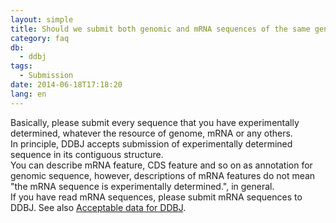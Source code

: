 ```yaml
---
layout: simple
title: Should we submit both genomic and mRNA sequences of the same gene to DDBJ?
category: faq
db:
  - ddbj
tags: 
  - Submission
date: 2014-06-18T17:18:20
lang: en
---
```


Basically, please submit every sequence that you have experimentally determined, whatever the resource of genome, mRNA or any others.    
In principle, DDBJ accepts submission of experimentally determined sequence in its contiguous structure.    
You can describe mRNA feature, CDS feature and so on as annotation for genomic sequence, however, descriptions of mRNA features do not mean "the mRNA sequence is experimentally determined.", in general.    
If you have read mRNA sequences, please submit mRNA sequences to DDBJ. See also [Acceptable data for DDBJ](/insdc/data-categories-e.html). 
